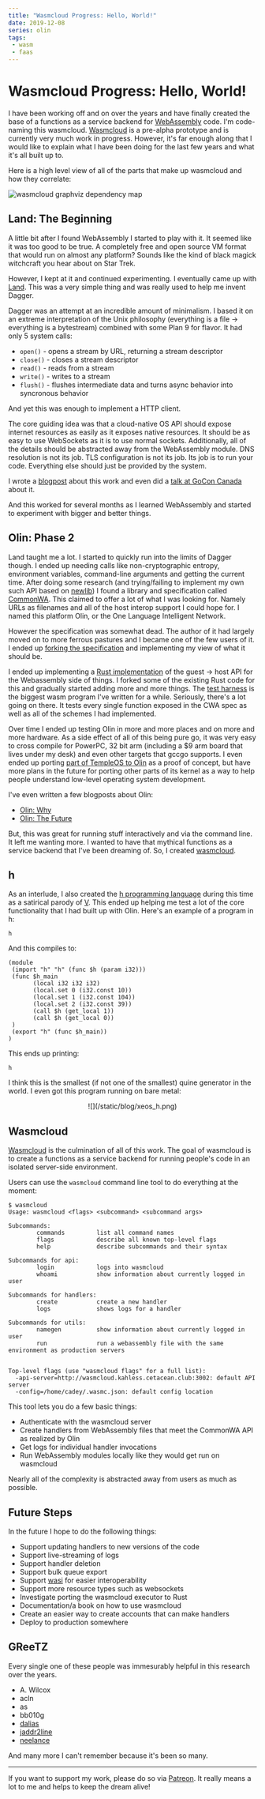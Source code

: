 ```yaml
---
title: "Wasmcloud Progress: Hello, World!"
date: 2019-12-08
series: olin
tags:
 - wasm
 - faas
---
```


# Wasmcloud Progress: Hello, World!

I have been working off and on over the years and have finally created the base
of a functions as a service backend for [WebAssembly][wasm] code. I'm code-naming this
wasmcloud. [Wasmcloud][wasmcloud] is a pre-alpha prototype and is currently very much work in
progress. However, it's far enough along that I would like to explain what I
have been doing for the last few years and what it's all built up to.

Here is a high level view of all of the parts that make up wasmcloud and how
they correlate:

![wasmcloud graphviz dependency map](/static/blog/wasmcloud-grid.png)

## Land: The Beginning

A little bit after I found WebAssembly I started to play with it. It seemed like
it was too good to be true. A completely free and open source VM format that
would run on almost any platform? Sounds like the kind of black magick
witchcraft you hear about on Star Trek.

However, I kept at it and continued experimenting. I eventually came up with
[Land][land]. This was a very simple thing and was really used to help me invent
Dagger.

Dagger was an attempt at an incredible amount of minimalism. I based it on an
extreme interpretation of the Unix philosophy (everything is a file ->
everything is a bytestream) combined with some Plan 9 for flavor. It had only 5
system calls:

- `open()` - opens a stream by URL, returning a stream descriptor
- `close()` - closes a stream descriptor
- `read()` - reads from a stream
- `write()` - writes to a stream
- `flush()` - flushes intermediate data and turns async behavior into syncronous
  behavior
  
And yet this was enough to implement a HTTP client.

The core guiding idea was that a cloud-native OS API should expose internet
resources as easily as it exposes native resources. It should be as easy to use
WebSockets as it is to use normal sockets. Additionally, all of the details
should be abstracted away from the WebAssembly module. DNS resolution is not its
job. TLS configuration is not its job. Its job is to run your code. Everything
else should just be provided by the system.

I wrote a
[blogpost](https://christine.website/blog/land-1-syscalls-file-io-2018-06-18)
about this work and even did a 
[talk at GoCon
Canada](https://christine.website/talks/webassembly-on-the-server-system-calls-2019-05-31)
about it.

And this worked for several months as I learned WebAssembly and started to
experiment with bigger and better things.

## Olin: Phase 2

Land taught me a lot. I started to quickly run into the limits of Dagger though.
I ended up needing calls like non-cryptographic entropy, environment variables,
command-line arguments and getting the current time. After doing some research
(and trying/failing to implement my own such API based on [newlib][newlib]) I
found a library and specification called [CommonWA][cwa]. This claimed to offer
a lot of what I was looking for. Namely URLs as filenames and all of the host
interop support I could hope for. I named this platform Olin, or the One
Language Intelligent Network.

However the specification was somewhat dead. The author of it had largely moved
on to more ferrous pastures and I became one of the few users of it. I ended up
[forking the specification][olincwa] and implementing my view of what it should
be.

I ended up implementing a [Rust implementation][olincwarust] of the guest ->
host API for the Webassembly side of things. I forked some of the existing Rust
code for this and gradually started adding more and more things. The [test
harness][olincwatest] is the biggest wasm program I've written for a while.
Seriously, there's a lot going on there. It tests every single function exposed
in the CWA spec as well as all of the schemes I had implemented. 

Over time I ended up testing Olin in more and more places and on more and more
hardware. As a side effect of all of this being pure go, it was very easy to
cross compile for PowerPC, 32 bit arm (including a $9 arm board that lives under
my desk) and even other targets that gccgo supports. I even ended up porting
[part of TempleOS to Olin][olintempleos] as a proof of concept, but have more
plans in the future for porting other parts of its kernel as a way to help
people understand low-level operating system development.

I've even written a few blogposts about Olin:

- [Olin: Why](https://christine.website/blog/olin-1-why-09-1-2018)
- [Olin: The Future](https://christine.website/blog/olin-2-the-future-09-5-2018)

But, this was great for running stuff interactively and via the command line. It
left me wanting more. I wanted to have that mythical functions as a service
backend that I've been dreaming of. So, I created [wasmcloud][wasmcloud].

## h

As an interlude, I also created the [h programming language][hlang] during this
time as a satirical parody of [V][vlang]. This ended up helping me test a lot of
the core functionality that I had built up with Olin. Here's an example of a
program in h:

```
h
```

And this compiles to:

```
(module
 (import "h" "h" (func $h (param i32)))
 (func $h_main
       (local i32 i32 i32)
       (local.set 0 (i32.const 10))
       (local.set 1 (i32.const 104))
       (local.set 2 (i32.const 39))
       (call $h (get_local 1))
       (call $h (get_local 0))
 )
 (export "h" (func $h_main))
)
```

This ends up printing:

```
h
```

I think this is the smallest (if not one of the smallest) quine generator in the
world. I even got this program running on bare metal:

<center>![](/static/blog/xeos_h.png)</center>

[hlang]: https://h.christine.website
[vlang]: https://vlang.io

## Wasmcloud

[Wasmcloud][wasmcloud] is the culmination of all of this work. The goal of
wasmcloud is to create a functions as a service backend for running people's
code in an isolated server-side environment.

Users can use the `wasmcloud` command line tool to do everything at the moment:

```
$ wasmcloud
Usage: wasmcloud <flags> <subcommand> <subcommand args>

Subcommands:
        commands         list all command names
        flags            describe all known top-level flags
        help             describe subcommands and their syntax

Subcommands for api:
        login            logs into wasmcloud
        whoami           show information about currently logged in user

Subcommands for handlers:
        create           create a new handler
        logs             shows logs for a handler

Subcommands for utils:
        namegen          show information about currently logged in user
        run              run a webassembly file with the same environment as production servers


Top-level flags (use "wasmcloud flags" for a full list):
  -api-server=http://wasmcloud.kahless.cetacean.club:3002: default API server
  -config=/home/cadey/.wasmc.json: default config location
```

This tool lets you do a few basic things:

- Authenticate with the wasmcloud server
- Create handlers from WebAssembly files that meet the CommonWA API as realized
  by Olin
- Get logs for individual handler invocations
- Run WebAssembly modules locally like they would get run on wasmcloud

Nearly all of the complexity is abstracted away from users as much as possible.

## Future Steps

In the future I hope to do the following things:

- Support updating handlers to new versions of the code
- Support live-streaming of logs
- Support handler deletion
- Support bulk queue export
- Support [wasi](https://wasi.dev) for easier interoperability
- Support more resource types such as websockets
- Investigate porting the wasmcloud executor to Rust
- Documentation/a book on how to use wasmcloud
- Create an easier way to create accounts that can make handlers
- Deploy to production somewhere

## GReeTZ

Every single one of these people was immesurably helpful in this research over
the years.

- A. Wilcox
- acln
- as
- bb010g
- [dalias](https://twitter.com/RichFelker)
- [jaddr2line](https://twitter.com/jaddr2line)
- [neelance](https://github.com/neelance)

And many more I can't remember because it's been so many.

---

If you want to support my work, please do so via
[Patreon](https://patreon.com/cadey). It really means a lot to me and helps to
keep the dream alive!

[wasm]: https://webassembly.org
[land]: http://tulpa.dev/cadey/land
[newlib]: https://wiki.osdev.org/Porting_Newlib
[cwa]: https://github.com/CommonWA
[olincwa]: https://github.com/Xe/olin/tree/master/docs/cwa-spec
[olincwarust]: https://github.com/Xe/olin/tree/master/cwa/olin
[olincwatest]: https://github.com/Xe/olin/blob/master/cwa/tests/src/main.rs
[olintempleos]: https://christine.website/blog/templeos-2-god-the-rng-2019-05-30
[wasmcloud]: https://tulpa.dev/within/wasmcloud
